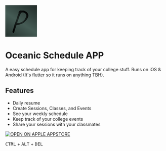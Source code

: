 <img src="https://raw.githubusercontent.com/jotalevi/oceanic/main/assets/teachers_icon.png" alt="drawing" width="100"/>

# Oceanic Schedule APP

A easy schedule app for keeping track of your college stuff.
Runs on iOS & Android (It's flutter so it runs on anything TBH).

## Features

- Daily resume
- Create Sessions, Classes, and Events
- See your weekly schedule
- Keep track of your college events
- Share your sessions with your classmates

<a href=""> <img src="https://developer.apple.com/assets/elements/badges/download-on-the-app-store.svg" alt="OPEN ON APPLE APPSTORE" width="100px"/> </a>

<kbd>CTRL</kbd> + <kbd>ALT</kbd> + <kbd>DEL</kbd>

